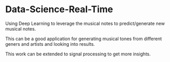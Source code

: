 # Data-Science-Real-Time

Using Deep Learning to leverage the musical notes to predict/generate new musical notes.

This can be a good application for generating musical tones from different geners and artists and looking into results.

This work can be extended to signal processing to get more insights.
